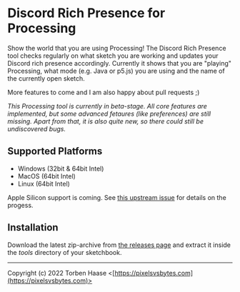 # Discord Rich Presence for Processing

Show the world that you are using Processing! The Discord Rich Presence tool checks regularly on what sketch you are working and updates your Discord rich presence accordingly. Currently it shows that you are "playing" Processing, what mode (e.g. Java or p5.js) you are using and the name of the currently open sketch.

More features to come and I am also happy about pull requests ;)

*This Processing tool is currently in beta-stage. All core features are implemented, but some advanced fetaures (like preferences) are still missing. Apart from that, it is also quite new, so there could still be undiscovered bugs.*

## Supported Platforms

* Windows (32bit & 64bit Intel)
* MacOS (64bit Intel)
* Linux (64bit Intel)

Apple Silicon support is coming. See [this upstream issue](https://github.com/JnCrMx/discord-game-sdk4j/issues/48) for details on the progess.

## Installation

Download the latest zip-archive from [the releases page](https://github.com/letorbi/discord-rich-presence-for-processing/releases) and extract it inside the *tools* directory of your sketchbook.

----

Copyright (c) 2022 Torben Haase \<[https://pixelsvsbytes.com](https://pixelsvsbytes.com)>
